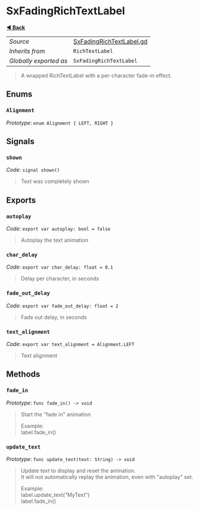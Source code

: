 # SxFadingRichTextLabel

**[◀️ Back](../readme.md)**

|    |     |
|----|-----|
|*Source*|[SxFadingRichTextLabel.gd](../../../../nodes/ui/SxFadingRichTextLabel/SxFadingRichTextLabel.gd)|
|*Inherits from*|`RichTextLabel`|
|*Globally exported as*|`SxFadingRichTextLabel`|

> A wrapped RichTextLabel with a per-character fade-in effect.  
## Enums

### `Alignment`

*Prototype*: `enum Alignment { LEFT, RIGHT }`

## Signals

### `shown`

*Code*: `signal shown()`

> Text was completely shown  
## Exports

### `autoplay`

*Code*: `export var autoplay: bool = false`

> Autoplay the text animation  
### `char_delay`

*Code*: `export var char_delay: float = 0.1`

> Delay per character, in seconds  
### `fade_out_delay`

*Code*: `export var fade_out_delay: float = 2`

> Fade out delay, in seconds  
### `text_alignment`

*Code*: `export var text_alignment = Alignment.LEFT`

> Text alignment  
## Methods

### `fade_in`

*Prototype*: `func fade_in() -> void`

> Start the "fade in" animation  
>   
> Example:  
>   label.fade_in()  
### `update_text`

*Prototype*: `func update_text(text: String) -> void`

> Update text to display and reset the animation.  
> It will not automatically replay the animation, even with "autoplay" set.  
>   
> Example:  
>   label.update_text("MyText")  
>   label.fade_in()  
